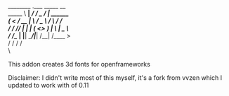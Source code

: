 ________      .___   _____              __            \
\_____  \   __| _/ _/ ____\____   _____/  |_  ______  \
  _(__  <  / __ |  \   __\/  _ \ /    \   __\/  ___/  \
 /       \/ /_/ |   |  | (  <_> )   |  \  |  \___ \   \
/______  /\____ |   |__|  \____/|___|  /__| /____  >  \
       \/      \/                    \/          \/   \
       \

This addon creates 3d fonts for openframeworks

Disclaimer: I didn't write most of this myself, it's a fork from vvzen which I updated to work with of 0.11
